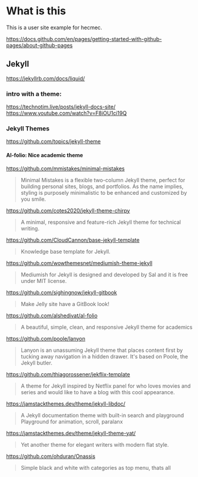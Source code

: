 # What is this

This is a user site example for hecmec.

https://docs.github.com/en/pages/getting-started-with-github-pages/about-github-pages

## Jekyll

https://jekyllrb.com/docs/liquid/

### intro with a theme:
https://technotim.live/posts/jekyll-docs-site/  
https://www.youtube.com/watch?v=F8iOU1ci19Q  

### Jekyll Themes
https://github.com/topics/jekyll-theme  

#### Al-folio: Nice academic theme
https://github.com/mmistakes/minimal-mistakes
> Minimal Mistakes is a flexible two-column Jekyll theme, perfect for building personal sites, blogs, and portfolios. As the name implies, styling is purposely minimalistic to be enhanced and customized by you smile.

https://github.com/cotes2020/jekyll-theme-chirpy  
> A minimal, responsive and feature-rich Jekyll theme for technical writing.

https://github.com/CloudCannon/base-jekyll-template
> Knowledge base template for Jekyll.

https://github.com/wowthemesnet/mediumish-theme-jekyll
> Mediumish for Jekyll is designed and developed by Sal and it is free under MIT license.

https://github.com/sighingnow/jekyll-gitbook
> Make Jelly site have a GitBook look!

https://github.com/alshedivat/al-folio  
> A beautiful, simple, clean, and responsive Jekyll theme for academics

https://github.com/poole/lanyon  
> Lanyon is an unassuming Jekyll theme that places content first by tucking away navigation in a hidden drawer. It's based on Poole, the Jekyll butler.

https://github.com/thiagorossener/jekflix-template
> A theme for Jekyll inspired by Netflix panel for who loves movies and series and would like to have a blog with this cool appearance.

https://jamstackthemes.dev/theme/jekyll-libdoc/
> A Jekyll documentation theme with built-in search and playground
> Playground for animation, scroll, paralanx

https://jamstackthemes.dev/theme/jekyll-theme-yat/
> Yet another theme for elegant writers with modern flat style.

https://github.com/ohduran/Onassis
> Simple black and white with categories as top menu, thats all
